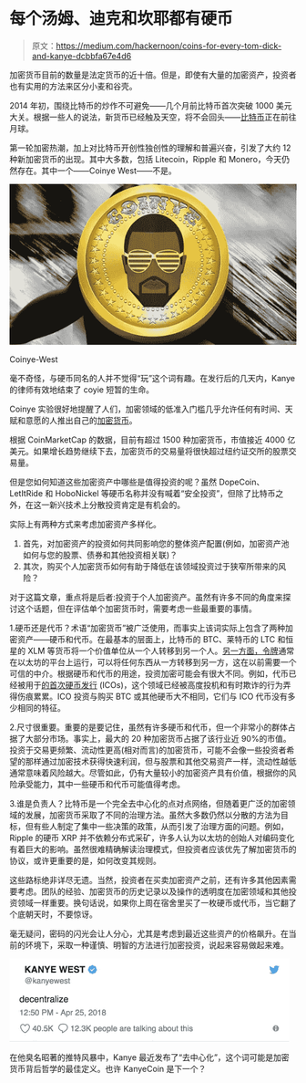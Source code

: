 # 每个汤姆、迪克和坎耶都有硬币

> 原文：<https://medium.com/hackernoon/coins-for-every-tom-dick-and-kanye-dcbbfa67e4d6>

加密货币目前的数量是法定货币的近十倍。但是，即使有大量的加密资产，投资者也有实用的方法来区分小麦和谷壳。

2014 年初，围绕比特币的炒作不可避免——几个月前比特币首次突破 1000 美元大关。根据一些人的说法，新货币已经触及天空，将不会回头——[比特币](https://hackernoon.com/tagged/bitcoin)正在前往月球。

第一轮加密热潮，加上对比特币开创性独创性的理解和普遍兴奋，引发了大约 12 种新加密货币的出现。其中大多数，包括 Litecoin，Ripple 和 Monero，今天仍然存在。其中一个——Coinye West——不是。

![](img/c9ae7f5cfb63b8e0528bcb8f2f81e3a0.png)

Coinye-West

毫不奇怪，与硬币同名的人并不觉得“玩”这个词有趣。在发行后的几天内，Kanye 的律师有效地结束了 coyie 短暂的生命。

Coinye 实验很好地提醒了人们，加密领域的低准入门槛几乎允许任何有时间、天赋和意愿的人推出自己的[加密货币](https://hackernoon.com/tagged/cryptocurrency)。

根据 CoinMarketCap 的数据，目前有超过 1500 种加密货币，市值接近 4000 亿美元。如果增长趋势继续下去，加密货币的交易量将很快超过纽约证交所的股票交易量。

但是您如何知道这些加密资产中哪些是值得投资的呢？虽然 DopeCoin、LetItRide 和 HoboNickel 等硬币名称并没有喊着“安全投资”，但除了比特币之外，在这一新兴技术上分散投资肯定是有机会的。

实际上有两种方式来考虑加密资产多样化。

1.  首先，对加密资产的投资如何共同影响您的整体资产配置(例如，加密资产池如何与您的股票、债券和其他投资相关联)？
2.  其次，购买个人加密货币如何有助于降低在该领域投资过于狭窄所带来的风险？

对于这篇文章，重点将是后者:投资于个人加密资产。虽然有许多不同的角度来探讨这个话题，但在评估单个加密货币时，需要考虑一些最重要的事情。

1.硬币还是代币？术语“加密货币”被广泛使用，而事实上该词实际上包含了两种加密资产——硬币和代币。在最基本的层面上，比特币的 BTC、莱特币的 LTC 和恒星的 XLM 等货币将一个价值单位从一个人转移到另一个人。[另一方面，令牌](https://flipsidecrypto.com/crypto-glossary/erc20/)通常在以太坊的平台上运行，可以将任何东西从一方转移到另一方，这在以前需要一个可信的中介。根据硬币和代币的用途，投资加密可能会有很大不同。例如，代币已经被用于[的首次硬币发行](https://flipsidecrypto.com/crypto-glossary/ico/) (ICOs)，这个领域已经被高度投机和有时欺诈的行为弄得伤痕累累。ICO 投资与购买 BTC 或其他硬币大不相同，它们与 ICO 代币没有多少相同的特征。

2.尺寸很重要。重要的是要记住，虽然有许多硬币和代币，但一个非常小的群体占据了大部分市场。事实上，最大的 20 种加密货币占据了该行业近 90%的市值。投资于交易更频繁、流动性更高(相对而言)的加密货币，可能不会像一些投资者希望的那样通过加密技术获得快速利润，但与股票和其他交易资产一样，流动性越低通常意味着风险越大。尽管如此，仍有大量较小的加密资产具有价值，根据你的风险承受能力，其中一些硬币和代币可能值得考虑。

3.谁是负责人？比特币是一个完全去中心化的点对点网络，但随着更广泛的加密领域的发展，加密货币采取了不同的治理方法。虽然大多数仍然以分散的方法为目标，但有些人制定了集中一些决策的政策，从而引发了治理方面的问题。例如，Ripple 的硬币 XRP 并不依赖分布式采矿，许多人认为以太坊的创始人对编码变化有着巨大的影响。虽然很难精确解读治理模式，但投资者应该优先了解加密货币的协议，或许更重要的是，如何改变其规则。

这些路标绝非详尽无遗。当然，投资者在买卖加密资产之前，还有许多其他因素需要考虑。团队的经验、加密货币的历史记录以及操作的透明度在加密领域和其他投资领域一样重要。换句话说，如果你上周在宿舍里买了一枚硬币或代币，当它翻了个底朝天时，不要惊讶。

毫无疑问，密码的闪光会让人分心，尤其是考虑到最近这些资产的价格飙升。在当前的环境下，采取一种谨慎、明智的方法进行加密投资，说起来容易做起来难。

![](img/1830bcb27407ca93de03360855414b7c.png)

在他臭名昭著的推特风暴中，Kanye 最近发布了“去中心化”，这个词可能是加密货币背后哲学的最佳定义。也许 KanyeCoin 是下一个？